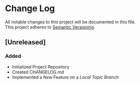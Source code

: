 # Change Log  
All notable changes to this project will be documented in this file.  
This project adheres to [Semantic Versioning](http://semver.org/).  

## [Unreleased]  
### Added  
- Initialized Project Repository  
- Created CHANGELOG.md  
- Implemented a _New_ Feature on a *Local _Topic Branch_*  
